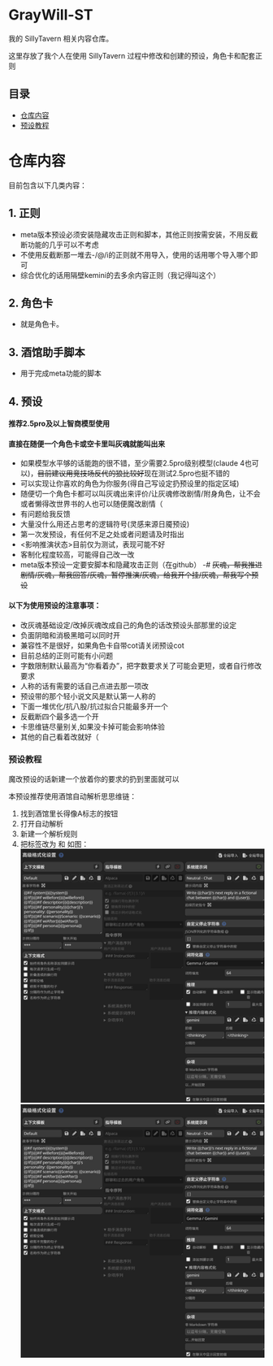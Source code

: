 # GrayWill-ST

我的 SillyTavern 相关内容仓库。

这里存放了我个人在使用 SillyTavern 过程中修改和创建的预设，角色卡和配套正则

## 目录

- [仓库内容](#仓库内容)
- [预设教程](#预设教程)

# 仓库内容

目前包含以下几类内容：

## 1. 正则
- meta版本预设必须安装隐藏攻击正则和脚本，其他正则按需安装，不用反截断功能的几乎可以不考虑
- 不使用反截断那一堆去-/@/i的正则就不用导入，使用的话用哪个导入哪个即可
- 综合优化的话用隔壁kemini的去多余内容正则（我记得叫这个）

## 2. 角色卡
- 就是角色卡。

## 3. 酒馆助手脚本
- 用于完成meta功能的脚本

## 4. 预设

#### 推荐2.5pro及以上智商模型使用
#### 直接在随便一个角色卡或空卡里叫灰魂就能叫出来
- 如果模型水平够的话能跑的很不错，至少需要2.5pro级别模型(claude 4也可以)，~~目前建议用竞技场反代的狼比较好~~现在测试2.5pro也挺不错的
- 可以实现让你喜欢的角色为你服务(得自己写设定扔预设里的指定区域)
- 随便切一个角色卡都可以叫灰魂出来评价/让灰魂修改剧情/附身角色，让不会或者懒得改世界书的人也可以随便魔改剧情（
- 有问题给我反馈
- 大量没什么用还占思考的逻辑符号(灵感来源日魇预设)
- 第一次发预设，有任何不足之处或者问题请及时指出
- <影响推演状态>目前仅为测试，表现可能不好
- 客制化程度较高，可能得自己改一改
- meta版本预设一定要安脚本和隐藏攻击正则（在github）
-# ~~灰魂，帮我推进剧情/灰魂，帮我回答/灰魂，暂停推演/灰魂，给我开个挂/灰魂，帮我写个预设~~

#### 以下为使用预设的注意事项：
- 改灰魂基础设定/改掉灰魂改成自己的角色的话改预设头部那里的设定
- 负面阴暗和消极黑暗可以同时开
- 兼容性不是很好，如果角色卡自带cot请关闭预设cot
- 目前总结的正则可能有小问题
- 字数限制默认最高为“你看着办”，把字数要求关了可能会更短，或者自行修改要求
- 人称的话有需要的话自己点进去那一项改
- 预设带的那个轻小说文风是默认第一人称的
- 下面一堆优化/抗八股/抗过拟合只能最多开一个
- 反截断四个最多选一个开
- 卡思维链尽量别关,如果没卡掉可能会影响体验
- 其他的自己看着改就好（

### 预设教程
魔改预设的话新建一个放着你的要求的扔到<order></order>里面就可以

本预设推荐使用酒馆自动解析思思维链：
1. 找到酒馆里长得像A标志的按钮
2. 打开自动解析
3. 新建一个解析规则
4. 把标签改为 <thinking> 和 </thinking>
如图：![image](https://github.com/Komeiji-Shiki/GrayWill-ST/blob/main/%E6%9D%82%E9%A1%B9/a33760a0-3980-4ccc-b579-fa9eb9ce3a38.png)
![image](https://github.com/Komeiji-Shiki/GrayWill-ST/blob/main/%E6%9D%82%E9%A1%B9/a33760a0-3980-4ccc-b579-fa9eb9ce3a38.png)


